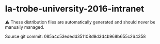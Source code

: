 # la-trobe-university-2016-intranet

:warning: These distribution files are automatically generated and should never be manually managed.

Source git commit: 085a4c53ededd351108d9d3d4b968b655c264358

